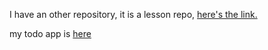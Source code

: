 I have an other repository, it is a lesson repo, [here's the link.](https://github.com/green-fox-academy/vilmospadre/tree/master/week-01/day-02/first-task)

my todo app is [here](https://github.com/vilmospadre/todo-app)
